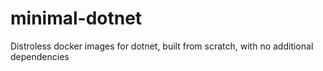 # minimal-dotnet
Distroless docker images for dotnet, built from scratch, with no additional dependencies

